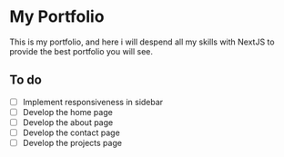 # My Portfolio

This is my portfolio, and here i will despend all my skills with NextJS to provide the best portfolio you will see.

## To do

- [ ] Implement responsiveness in sidebar
- [ ] Develop the home page
- [ ] Develop the about page
- [ ] Develop the contact page
- [ ] Develop the projects page
